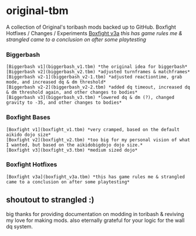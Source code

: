 # original-tbm
A collection of Original's toribash mods backed up to GitHub.
Boxfight Hotfixes / Changes / Experiments
    [Boxfight v3a](boxfight_v3a.tbm) *this has game rules me & strangled came to a conclusion on after some playtesting*
### Biggerbash
    [Biggerbash v1](biggerbash_v1.tbm) *the original idea for biggerbash*
    [Biggerbash v2](biggerbash_v2.tbm) *adjusted turnframes & matchframes*
    [Biggerbash v2-1](biggerbash_v2-1.tbm) *adjusted reactiontime, grab mode, and increased dq & dm threshold*
    [Biggerbash v2-2](biggerbash_v2-2.tbm) *added dq timeout, increased dq & dm threshold again, and other changes to bodies*
    [Biggerbash v3](biggerbash_v3.tbm) *lowered dq & dm (?), changed gravity to -35, and other changes to bodies*
    
### Boxfight Bases
    [Boxfight v1](boxfight_v1.tbm) *very cramped, based on the default aikido dojo size*
    [Boxfight v2](boxfight_v2.tbm) *too big for my personal vision of what I wanted, but based on the aikidobigdojo dojo size.*
    [Boxfight v3](boxfight_v3.tbm) *medium sized dojo*

### Boxfight Hotfixes
    [Boxfight v3a](boxfight_v3a.tbm) *this has game rules me & strangled came to a conclusion on after some playtesting*

## shoutout to strangled :)
big thanks for providing documentation on modding in toribash & reviving my love for making mods. also eternally grateful for your logic for the wall dq system.
